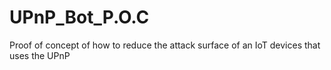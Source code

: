 # UPnP_Bot_P.O.C
Proof of concept of how to reduce the attack surface of an IoT devices that uses the UPnP
